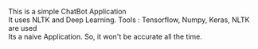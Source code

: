 This is a simple ChatBot Application             
It uses NLTK and Deep Learning. Tools : Tensorflow, Numpy, Keras, NLTK are used             
Its a naive Application. So, it won't be accurate all the time.         
